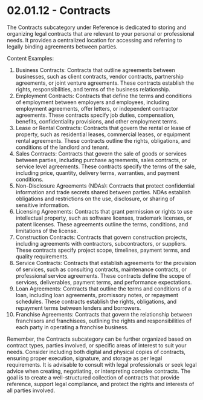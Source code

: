 # 02.01.12 - Contracts

The Contracts subcategory under Reference is dedicated to storing and organizing legal contracts that are relevant to your personal or professional needs. It provides a centralized location for accessing and referring to legally binding agreements between parties.

Content Examples:

1. Business Contracts: Contracts that outline agreements between businesses, such as client contracts, vendor contracts, partnership agreements, or joint venture agreements. These contracts establish the rights, responsibilities, and terms of the business relationship.
2. Employment Contracts: Contracts that define the terms and conditions of employment between employers and employees, including employment agreements, offer letters, or independent contractor agreements. These contracts specify job duties, compensation, benefits, confidentiality provisions, and other employment terms.
3. Lease or Rental Contracts: Contracts that govern the rental or lease of property, such as residential leases, commercial leases, or equipment rental agreements. These contracts outline the rights, obligations, and conditions of the landlord and tenant.
4. Sales Contracts: Contracts that govern the sale of goods or services between parties, including purchase agreements, sales contracts, or service level agreements. These contracts specify the terms of the sale, including price, quantity, delivery terms, warranties, and payment conditions.
5. Non-Disclosure Agreements (NDAs): Contracts that protect confidential information and trade secrets shared between parties. NDAs establish obligations and restrictions on the use, disclosure, or sharing of sensitive information.
6. Licensing Agreements: Contracts that grant permission or rights to use intellectual property, such as software licenses, trademark licenses, or patent licenses. These agreements outline the terms, conditions, and limitations of the license.
7. Construction Contracts: Contracts that govern construction projects, including agreements with contractors, subcontractors, or suppliers. These contracts specify project scope, timelines, payment terms, and quality requirements.
8. Service Contracts: Contracts that establish agreements for the provision of services, such as consulting contracts, maintenance contracts, or professional service agreements. These contracts define the scope of services, deliverables, payment terms, and performance expectations.
9. Loan Agreements: Contracts that outline the terms and conditions of a loan, including loan agreements, promissory notes, or repayment schedules. These contracts establish the rights, obligations, and repayment terms between lenders and borrowers.
10. Franchise Agreements: Contracts that govern the relationship between franchisors and franchisees, outlining the rights and responsibilities of each party in operating a franchise business.

Remember, the Contracts subcategory can be further organized based on contract types, parties involved, or specific areas of interest to suit your needs. Consider including both digital and physical copies of contracts, ensuring proper execution, signature, and storage as per legal requirements. It is advisable to consult with legal professionals or seek legal advice when creating, negotiating, or interpreting complex contracts. The goal is to create a well-structured collection of contracts that provide reference, support legal compliance, and protect the rights and interests of all parties involved.